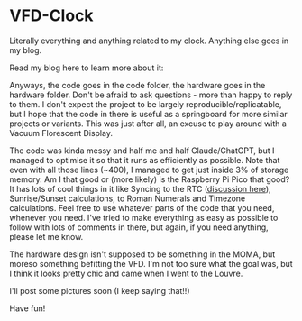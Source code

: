 # VFD-Clock
Literally everything and anything related to my clock. Anything else goes in my blog.

Read my blog here to learn more about it:


Anyways, the code goes in the code folder, the hardware goes in the hardware folder. Don't be afraid to ask questions - more than happy to reply to them.
I don't expect the project to be largely reproducible/replicatable, but I hope that the code in there is useful as a springboard for more similar projects or variants. 
This was just after all, an excuse to play around with a Vacuum Florescent Display.

The code was kinda messy and half me and half Claude/ChatGPT, but I managed to optimise it so that it runs as efficiently as possible. Note that even with all those lines (~400), I managed to get just inside 3% of storage memory. Am I that good or (more likely) is the Raspberry Pi Pico that good? It has lots of cool things in it like Syncing to the RTC ([discussion here](https://github.com/earlephilhower/arduino-pico/issues/2832)), Sunrise/Sunset calculations, to Roman Numerals and Timezone calculations.
Feel free to use whatever parts of the code that you need, whenever you need. I've tried to make everything as easy as possible to follow with lots of comments in there, but again, if you need anything, please let me know.

The hardware design isn't supposed to be something in the MOMA, but moreso something befitting the VFD. I'm not too sure what the goal was, but I think it looks pretty chic and came when I went to the Louvre.

I'll post some pictures soon (I keep saying that!!)

Have fun!
